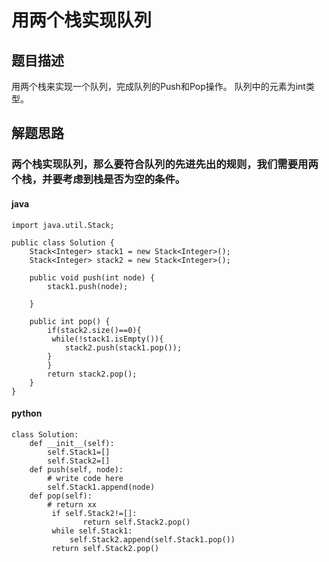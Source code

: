 # 用两个栈实现队列
## 题目描述
用两个栈来实现一个队列，完成队列的Push和Pop操作。 队列中的元素为int类型。
## 解题思路
### 两个栈实现队列，那么要符合队列的先进先出的规则，我们需要用两个栈，并要考虑到栈是否为空的条件。
#### java
```
import java.util.Stack;

public class Solution {
    Stack<Integer> stack1 = new Stack<Integer>();
    Stack<Integer> stack2 = new Stack<Integer>();
    
    public void push(int node) {
        stack1.push(node);
        
    }
    
    public int pop() {
        if(stack2.size()==0){
         while(!stack1.isEmpty()){
            stack2.push(stack1.pop());
        } 
        }
        return stack2.pop();
    }
}
```

#### python
```
class Solution:
    def __init__(self):
        self.Stack1=[]
        self.Stack2=[]
    def push(self, node):
        # write code here
        self.Stack1.append(node)
    def pop(self):
        # return xx
         if self.Stack2!=[]:
                return self.Stack2.pop()
         while self.Stack1:
             self.Stack2.append(self.Stack1.pop())
         return self.Stack2.pop()
```
